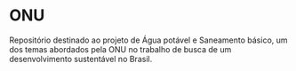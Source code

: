 # ONU
Repositório destinado ao projeto de Água potável e Saneamento básico, um dos temas abordados pela ONU no trabalho de busca de um desenvolvimento sustentável no Brasil.
